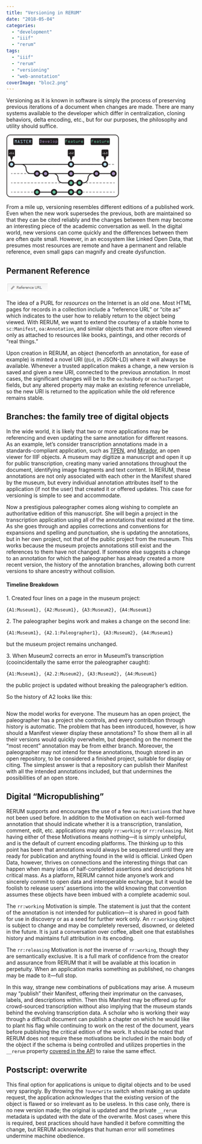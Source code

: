 ```yaml
---
title: "Versioning in RERUM"
date: "2018-05-04"
categories: 
  - "development"
  - "iiif"
  - "rerum"
tags: 
  - "iiif"
  - "rerum"
  - "versioning"
  - "web-annotation"
coverImage: "bloc2.png"
---
```


Versioning as it is known in software is simply the process of preserving previous iterations of a document when changes are made. There are many systems available to the developer which differ in centralization, cloning behaviors, delta encoding, etc., but for our purposes, the philosophy and utility should suffice.

[![](/assets/images/versions2-1-300x167.png)](http://ongcdh.org/wp-content/uploads/2018/01/versions2-1.png)

From a mile up, versioning resembles different editions of a published work. Even when the new work supersedes the previous, both are maintained so that they can be cited reliably and the changes between them may become an interesting piece of the academic conversation as well. In the digital world, new versions can come quickly and the differences between them are often quite small. However, in an ecosystem like Linked Open Data, that presumes most resources are remote and have a permanent and reliable reference, even small gaps can magnify and create dysfunction.

## Permanent Reference

![](/assets/images/refurl.png)

The idea of a PURL for _resources_ on the Internet is an old one. Most HTML pages for records in a collection include a “reference URL” or “cite as” which indicates to the user how to reliably return to the object being viewed. With RERUM, we want to extend the courtesy of a stable home to `sc:Manifest`, `oa:Annotation`, and similar objects that are more often viewed only as attached to resources like books, paintings, and other records of “real things.”

Upon creation in RERUM, an object (henceforth an annotation, for ease of example) is minted a novel URI (`@id`, in JSON-LD) where it will always be available. Whenever a trusted application makes a change, a new version is saved and given a new URI, connected to the previous annotation. In most cases, the significant changes will be to the `oa:hasBody` or `oa:hasTarget` fields, but any altered property may make an existing reference unreliable, so the new URI is returned to the application while the old reference remains stable.

## Branches: the family tree of digital objects

In the wide world, it is likely that two or more applications may be referencing and even updating the same annotation for different reasons. As an example, let’s consider transcription annotations made in a standards-compliant application, such as [TPEN](http://t-pen.org/), and [Mirador](http://projectmirador.org/), an open viewer for IIIF objects. A museum may digitize a manuscript and open it up for public transcription, creating many varied annotations throughout the document, identifying image fragments and text content. In RERUM, these annotations are not only associated with each other in the Manifest shared by the museum, but every individual annotation attributes itself to the application (if not the user) that created it or offered updates. This case for versioning is simple to see and accommodate.

Now a prestigious paleographer comes along wishing to complete an authoritative edition of this manuscript. She will begin a project in the transcription application using all of the annotations that existed at the time. As she goes through and applies corrections and conventions for expansions and spelling and punctuation, she is updating the annotations, but in her own project, not that of the public project from the museum. This works because the museum projects annotations still exist and the references to them have not changed. If someone else suggests a change to an annotation for which the paleographer has already created a more recent version, the history of the annotation branches, allowing both current versions to share ancestry without collision.

#### Timeline Breakdown

1\. Created four lines on a page in the museum project:

```
{A1:Museum1}, {A2:Museum1}, {A3:Museum2}, {A4:Museum1}
```

2\. The paleographer begins work and makes a change on the second line:

```
{A1:Museum1}, {A2.1:Paleographer1}, {A3:Museum2}, {A4:Museum1}
```

but the museum project remains unchanged.

3\. When Museum2 corrects an error in Museum1’s transcription (cooincidentally the same error the paleographer caught):

```
{A1:Museum1}, {A2.2:Museum2}, {A3:Museum2}, {A4:Museum1}
```

the public project is updated without breaking the paleographer’s edition.

So the history of A2 looks like this:

```monospaced

```

Now the model works for everyone. The museum has an open project, the paleographer has a project she controls, and every contribution through history is automatic. The problem that has been introduced, however, is how should a Manifest viewer display these annotations? To show them all in all their versions would quickly overwhelm, but depending on the moment the “most recent” annotation may be from either branch. Moreover, the paleographer may not intend for these annotations, though stored in an open repository, to be considered a finished project, suitable for display or citing. The simplest answer is that a repository can publish their Manifest with all the intended annotations included, but that undermines the possibilities of an open store.

## Digital “Micropublishing”

RERUM supports and encourages the use of a few `oa:Motivation`s that have not been used before. In addition to the Motivation on each well-formed annotation that should indicate whether it is a transcription, translation, comment, edit, etc. applications may apply `rr:working` or `rr:releasing`. Not having either of these Motivations means nothing—it is simply unhelpful, and is the default of current encoding platforms. The thinking up to this point has been that annotations would always be sequestered until they are ready for publication and anything found in the wild is official. Linked Open Data, however, thrives on connections and the interesting things that can happen when many iotas of half-completed assertions and descriptions hit critical mass. As a platform, RERUM cannot hide anyone’s work and sincerely commit to open data and interoperable exchange, but it would be foolish to release users’ assertions into the wild knowing that convention assumes these objects have been imbued with a complete academic soul.

The `rr:working` Motivation is simple. The statement is just that the content of the annotation is not intended for publication—it is shared in good faith for use in discovery or as a seed for further work only. An `rr:working` object is subject to change and may be completely reversed, disowned, or deleted in the future. It is just a conversation over coffee, albeit one that establishes history and maintains full attribution in its encoding.

The `rr:releasing` Motivation is _not_ the inverse of `rr:working`, though they are semantically exclusive. It is a full mark of confidence from the creator and assurance from RERUM that it will be available at this location in perpetuity. When an application marks something as published, no changes may be made to it—full stop.

In this way, strange new combinations of publications may arise. A museum may “publish” their Manifest, offering their imprimatur on the canvases, labels, and descriptions within. Then this Manifest may be offered up for crowd-sourced transcription without also implying that the museum stands behind the evolving transcription data. A scholar who is working their way through a difficult document can publish a chapter on which he would like to plant his flag while continuing to work on the rest of the document, years before publishing the critical edition of the work. It should be noted that RERUM does not require these motivations be included in the main body of the object if the schema is being controlled and utilizes properties in the `__rerum` property [covered in the API](http://rerum.io/web/#/api) to raise the same effect.

## Postscript: overwrite

This final option for applications is unique to digital objects and to be used very sparingly. By throwing the `?overwrite` switch when making an update request, the application acknowledges that the existing version of the object is flawed or so irrelevant as to be useless. In this case only, there is no new version made; the original is updated and the private `__rerum` metadata is updated with the date of the overwrite. Most cases where this is required, best practices should have handled it before committing the change, but RERUM acknowledges that human error will sometimes undermine machine obedience.
